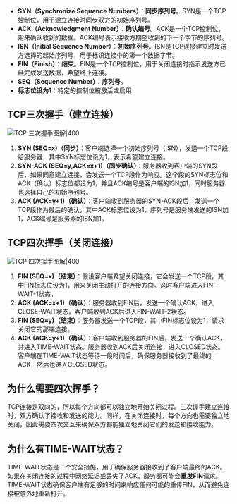 - **SYN（Synchronize Sequence Numbers）**：**同步序列号**。SYN是一个TCP控制位，用于建立连接时同步双方的初始序列号。
- **ACK（Acknowledgment Number）**：**确认编号**。ACK是一个TCP控制位，用来确认收到的数据。ACK编号表示接收方期望收到的下一个字节的序列号。
- **ISN（Initial Sequence Number）**：**初始序列号**。ISN是TCP连接建立时发送方选择的起始序列号，用于标识连接中的第一个数据字节。
- **FIN（Finish）**：**结束**。FIN是一个TCP控制位，用于关闭连接时指示发送方已经完成发送数据，希望终止连接。
- **SEQ（Sequence Number）**：**序列号**。
- **标志位设为1**：特定的控制位被激活或启用

## TCP三次握手（建立连接）

![TCP 三次握手图解|400](https://oss.javaguide.cn/github/javaguide/cs-basics/network/tcp-shakes-hands-three-times.png)

1. **SYN (SEQ=x)（同步）**：客户端选择一个初始序列号（ISN），发送一个TCP段给服务器，其中SYN标志位设为1，表示希望建立连接。
2. **SYN-ACK (SEQ=y,ACK=x+1)（同步确认）**：服务器收到客户端的SYN段后，如果同意建立连接，会发送一个TCP段作为响应。这个段的SYN标志位和ACK（确认）标志位都设为1，并且ACK编号是客户端的ISN加1，同时服务器也选择自己的初始序列号。
3. **ACK (ACK=y+1)（确认）**：客户端收到服务器的SYN-ACK段后，发送一个TCP段作为最后的确认，其中ACK标志位设为1，序列号是服务端发送的ISN加1，ACK编号是服务器的ISN加1。

## TCP四次挥手（关闭连接）

![TCP 四次挥手图解|400](https://oss.javaguide.cn/github/javaguide/cs-basics/network/tcp-waves-four-times.png)

1. **FIN (SEQ=x)（结束）**：假设客户端希望关闭连接，它会发送一个TCP段，其中FIN标志位设为1，用来关闭主动打开的连接方向。这时客户端进入FIN-WAIT-1状态。
2. **ACK (ACK=x+1)（确认）**：服务器收到FIN后，发送一个确认ACK，进入CLOSE-WAIT状态。客户端收到ACK后进入FIN-WAIT-2状态。
3. **FIN (SEQ=y)（结束）**：服务器发送一个TCP段，其中FIN标志位设为1，请求关闭它的那端连接。
4. **ACK (ACK=y+1)（确认）**：客户端收到服务器的FIN后，发送一个确认ACK，并进入TIME-WAIT状态。服务器收到ACK后关闭连接，进入CLOSED状态。客户端在TIME-WAIT状态等待一段时间后，确保服务器接收到了最终的ACK，然后也进入CLOSED状态。

## 为什么需要四次挥手？

TCP连接是双向的，所以每个方向都可以独立地开始关闭过程。三次握手建立连接时，双方确认了接收和发送的能力。同样，在关闭连接时，每个方向也需要独立地关闭，因此需要四次交互来确保双方都能独立地关闭它们的发送和接收能力。

## 为什么有TIME-WAIT状态？

TIME-WAIT状态是一个安全措施，用于确保服务器接收到了客户端最终的ACK。如果在关闭连接的过程中网络延迟或丢失了ACK，服务器可能会**重发FIN**请求。TIME-WAIT状态确保客户端有足够的时间来响应任何可能的重传FIN，从而避免连接被意外地重新打开。
